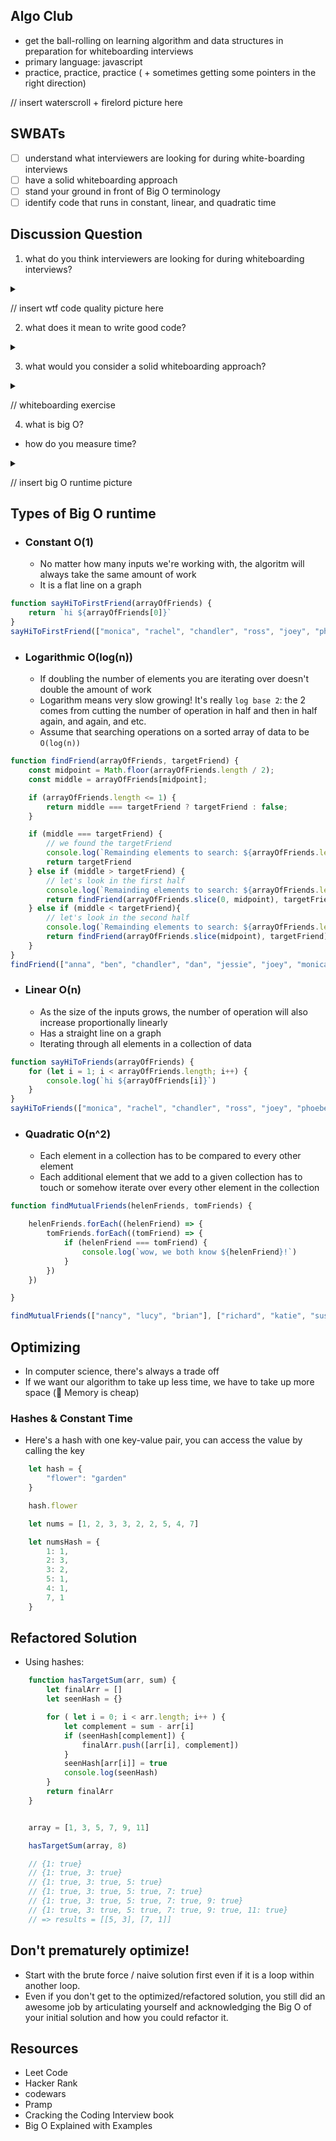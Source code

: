 ## Algo Club
- get the ball-rolling on learning algorithm and data structures in preparation for whiteboarding interviews
- primary language: javascript 
- practice, practice, practice ( + sometimes getting some pointers in the right direction)

// insert waterscroll + firelord picture here

## SWBATs
- [ ] understand what interviewers are looking for during white-boarding interviews 
- [ ] have a solid whiteboarding approach 
- [ ] stand your ground in front of Big O terminology 
- [ ] identify code that runs in constant, linear, and quadratic time 

## Discussion Question
1. what do you think interviewers are looking for during whiteboarding interviews? 
<details><summary></summary>
<p>

1. critical thinking
2. technical knowledge
3. communication skills
4. coding abilities

</p>
</details>

// insert wtf code quality picture here

2. what does it mean to write good code? 
<details><summary></summary>
<p>

1. readability
2. maintainability

</p>
</details>

3. what would you consider a solid whiteboarding approach?
<details><summary></summary>
<p>

1. Repeat the questions back, in your own words
2. Give an example of what you think they're asking for, ask for examples, and look out for edge cases 
3. Pseudocode first! Get really comfortable processing your thoughts out loud 
4. Code 
5. Test your code! Run the examples from step 2 and see if your code is actually working the way you think it is 
6. Analyze and optimize

</p>
</details>

// whiteboarding exercise 

4. what is big O? 
- how do you measure time? 
<details><summary></summary>
<p>

- a way to measure and compare an algorithm's efficiency.
- big O calculates runtime based on how many steps/operations it takes to run a program
- why is it important?
    - time/space complexity
    - as programmers, it's important to balance the efficiency of an algorithm and the amount of space in memory this algorithm requires.
    - what the worse case scenario is

</p>
</details>

// insert big O runtime picture 

## Types of Big O runtime 
- ### Constant O(1)
    - No matter how many inputs we're working with, the algoritm will always take the same amount of work 
    - It is a flat line on a graph 
```js
function sayHiToFirstFriend(arrayOfFriends) {
    return `hi ${arrayOfFriends[0]}`
}
sayHiToFirstFriend(["monica", "rachel", "chandler", "ross", "joey", "phoebe"])
```
- ### Logarithmic O(log(n))
    - If doubling the number of elements you are iterating over doesn't double the amount of work
    - Logarithm means very slow growing! It's really `log base 2`: the 2 comes from cutting the number of operation in half and then in half again, and again, and etc. 
    - Assume that searching operations on a sorted array of data to be `O(log(n))`
```js
function findFriend(arrayOfFriends, targetFriend) {
    const midpoint = Math.floor(arrayOfFriends.length / 2);
    const middle = arrayOfFriends[midpoint];

    if (arrayOfFriends.length <= 1) {
        return middle === targetFriend ? targetFriend : false;
    }

    if (middle === targetFriend) {
        // we found the targetFriend
        console.log(`Remainding elements to search: ${arrayOfFriends.length}`)
        return targetFriend
    } else if (middle > targetFriend) {
        // let's look in the first half
        console.log(`Remainding elements to search: ${arrayOfFriends.length}`)
        return findFriend(arrayOfFriends.slice(0, midpoint), targetFriend);
    } else if (middle < targetFriend){
        // let's look in the second half
        console.log(`Remainding elements to search: ${arrayOfFriends.length}`)
        return findFriend(arrayOfFriends.slice(midpoint), targetFriend);
    }
}
findFriend(["anna", "ben", "chandler", "dan", "jessie", "joey", "monica", "rachel", "ross", "phoebe"], "joey")
```
- ### Linear O(n)
    - As the size of the inputs grows, the number of operation will also increase proportionally linearly
    - Has a straight line on a graph 
    - Iterating through all elements in a collection of data
```js
function sayHiToFriends(arrayOfFriends) {
    for (let i = 1; i < arrayOfFriends.length; i++) { 
        console.log(`hi ${arrayOfFriends[i]}`) 
    }
}
sayHiToFriends(["monica", "rachel", "chandler", "ross", "joey", "phoebe"]) 
```
- ### Quadratic O(n^2)
    - Each element in a collection has to be compared to every other element 
    - Each additional element that we add to a given collection has to touch or somehow iterate over every other element in the collection 

```js
function findMutualFriends(helenFriends, tomFriends) {

    helenFriends.forEach((helenFriend) => { 
        tomFriends.forEach((tomFriend) => { 
            if (helenFriend === tomFriend) { 
                console.log(`wow, we both know ${helenFriend}!`)
            }
        })
    })

}

findMutualFriends(["nancy", "lucy", "brian"], ["richard", "katie", "susan", "poppy", "lucy"]) 
```
## Optimizing
- In computer science, there's always a trade off 
- If we want our algorithm to take up less time, we have to take up more space (💸 Memory is cheap)

### Hashes & Constant Time
- Here's a hash with one key-value pair, you can access the value by calling the key 
```js
    let hash = {
        "flower": "garden"
    }

    hash.flower

    let nums = [1, 2, 3, 3, 2, 2, 5, 4, 7]

    let numsHash = {
        1: 1,
        2: 3,
        3: 2, 
        5: 1, 
        4: 1, 
        7, 1
    }
```

## Refactored Solution 
- Using hashes:
```js
    function hasTargetSum(arr, sum) {
        let finalArr = []
        let seenHash = {}

        for ( let i = 0; i < arr.length; i++ ) {
            let complement = sum - arr[i]
            if (seenHash[complement]) {
                finalArr.push([arr[i], complement])
            }
            seenHash[arr[i]] = true
            console.log(seenHash)
        }
        return finalArr
    }


    array = [1, 3, 5, 7, 9, 11]

    hasTargetSum(array, 8)

    // {1: true}
    // {1: true, 3: true}
    // {1: true, 3: true, 5: true}
    // {1: true, 3: true, 5: true, 7: true}
    // {1: true, 3: true, 5: true, 7: true, 9: true}
    // {1: true, 3: true, 5: true, 7: true, 9: true, 11: true}
    // => results = [[5, 3], [7, 1]]
```

## Don't prematurely optimize! 
- Start with the brute force / naive solution first even if it is a loop within another loop. 
- Even if you don't get to the optimized/refactored solution, you still did an awesome job by articulating yourself and acknowledging the Big O of your initial solution and how you could refactor it. 

## Resources
- Leet Code
- Hacker Rank
- codewars
- Pramp
- Cracking the Coding Interview book
- Big O Explained with Examples
